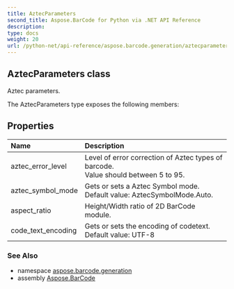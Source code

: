 ```yaml
---
title: AztecParameters
second_title: Aspose.BarCode for Python via .NET API Reference
description: 
type: docs
weight: 20
url: /python-net/api-reference/aspose.barcode.generation/aztecparameters/
---
```


## AztecParameters class

Aztec parameters.

The AztecParameters type exposes the following members:
## Properties
| Name | Description |
| :- | :- |
|aztec_error_level|Level of error correction of Aztec types of barcode.<br/>            Value should between 5 to 95.|
|aztec_symbol_mode|Gets or sets a Aztec Symbol mode.<br/>            Default value: AztecSymbolMode.Auto.|
|aspect_ratio|Height/Width ratio of 2D BarCode module.|
|code_text_encoding|Gets or sets the encoding of codetext.<br/>            Default value: UTF-8|

### See Also

* namespace [aspose.barcode.generation](/barcode/python-net/api-reference/aspose.barcode.generation/)
* assembly [Aspose.BarCode](/barcode/python-net/api-reference/)

